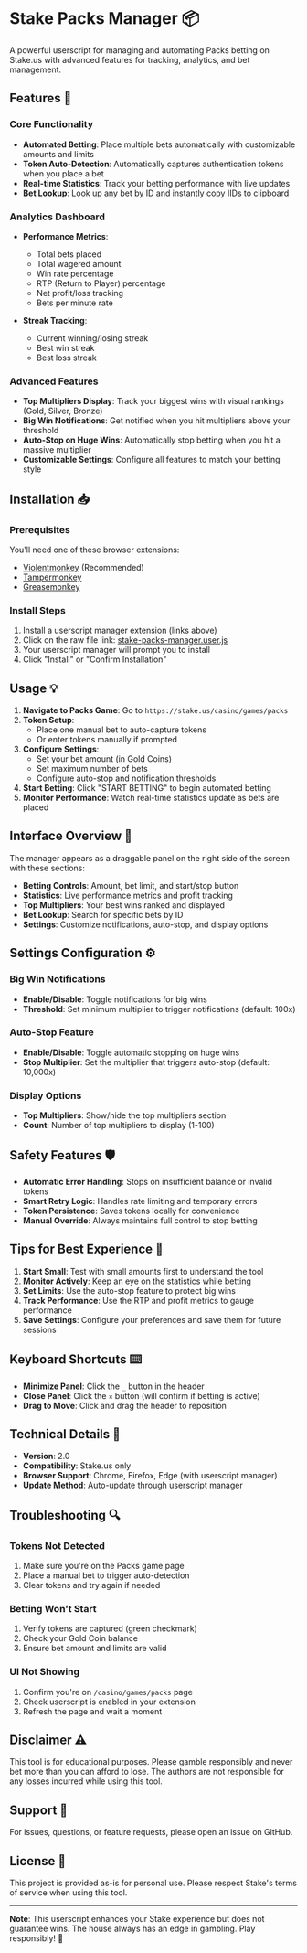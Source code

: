 # Stake Packs Manager 📦

A powerful userscript for managing and automating Packs betting on Stake.us with advanced features for tracking, analytics, and bet management.

## Features 🚀

### Core Functionality
- **Automated Betting**: Place multiple bets automatically with customizable amounts and limits
- **Token Auto-Detection**: Automatically captures authentication tokens when you place a bet
- **Real-time Statistics**: Track your betting performance with live updates
- **Bet Lookup**: Look up any bet by ID and instantly copy IIDs to clipboard

### Analytics Dashboard
- **Performance Metrics**:
  - Total bets placed
  - Total wagered amount
  - Win rate percentage
  - RTP (Return to Player) percentage
  - Net profit/loss tracking
  - Bets per minute rate
  
- **Streak Tracking**:
  - Current winning/losing streak
  - Best win streak
  - Best loss streak

### Advanced Features
- **Top Multipliers Display**: Track your biggest wins with visual rankings (Gold, Silver, Bronze)
- **Big Win Notifications**: Get notified when you hit multipliers above your threshold
- **Auto-Stop on Huge Wins**: Automatically stop betting when you hit a massive multiplier
- **Customizable Settings**: Configure all features to match your betting style

## Installation 📥

### Prerequisites
You'll need one of these browser extensions:
- [Violentmonkey](https://violentmonkey.github.io/) (Recommended)
- [Tampermonkey](https://www.tampermonkey.net/)
- [Greasemonkey](https://www.greasespot.net/)

### Install Steps
1. Install a userscript manager extension (links above)
2. Click on the raw file link: [stake-packs-manager.user.js](stake-packs-manager.user.js)
3. Your userscript manager will prompt you to install
4. Click "Install" or "Confirm Installation"

## Usage 💡

1. **Navigate to Packs Game**: Go to `https://stake.us/casino/games/packs`
2. **Token Setup**: 
   - Place one manual bet to auto-capture tokens
   - Or enter tokens manually if prompted
3. **Configure Settings**:
   - Set your bet amount (in Gold Coins)
   - Set maximum number of bets
   - Configure auto-stop and notification thresholds
4. **Start Betting**: Click "START BETTING" to begin automated betting
5. **Monitor Performance**: Watch real-time statistics update as bets are placed

## Interface Overview 🎨

The manager appears as a draggable panel on the right side of the screen with these sections:

- **Betting Controls**: Amount, bet limit, and start/stop button
- **Statistics**: Live performance metrics and profit tracking
- **Top Multipliers**: Your best wins ranked and displayed
- **Bet Lookup**: Search for specific bets by ID
- **Settings**: Customize notifications, auto-stop, and display options

## Settings Configuration ⚙️

### Big Win Notifications
- **Enable/Disable**: Toggle notifications for big wins
- **Threshold**: Set minimum multiplier to trigger notifications (default: 100x)

### Auto-Stop Feature
- **Enable/Disable**: Toggle automatic stopping on huge wins
- **Stop Multiplier**: Set the multiplier that triggers auto-stop (default: 10,000x)

### Display Options
- **Top Multipliers**: Show/hide the top multipliers section
- **Count**: Number of top multipliers to display (1-100)

## Safety Features 🛡️

- **Automatic Error Handling**: Stops on insufficient balance or invalid tokens
- **Smart Retry Logic**: Handles rate limiting and temporary errors
- **Token Persistence**: Saves tokens locally for convenience
- **Manual Override**: Always maintains full control to stop betting

## Tips for Best Experience 💭

1. **Start Small**: Test with small amounts first to understand the tool
2. **Monitor Actively**: Keep an eye on the statistics while betting
3. **Set Limits**: Use the auto-stop feature to protect big wins
4. **Track Performance**: Use the RTP and profit metrics to gauge performance
5. **Save Settings**: Configure your preferences and save them for future sessions

## Keyboard Shortcuts ⌨️

- **Minimize Panel**: Click the `_` button in the header
- **Close Panel**: Click the `✕` button (will confirm if betting is active)
- **Drag to Move**: Click and drag the header to reposition

## Technical Details 🔧

- **Version**: 2.0
- **Compatibility**: Stake.us only
- **Browser Support**: Chrome, Firefox, Edge (with userscript manager)
- **Update Method**: Auto-update through userscript manager

## Troubleshooting 🔍

### Tokens Not Detected
1. Make sure you're on the Packs game page
2. Place a manual bet to trigger auto-detection
3. Clear tokens and try again if needed

### Betting Won't Start
1. Verify tokens are captured (green checkmark)
2. Check your Gold Coin balance
3. Ensure bet amount and limits are valid

### UI Not Showing
1. Confirm you're on `/casino/games/packs` page
2. Check userscript is enabled in your extension
3. Refresh the page and wait a moment

## Disclaimer ⚠️

This tool is for educational purposes. Please gamble responsibly and never bet more than you can afford to lose. The authors are not responsible for any losses incurred while using this tool.

## Support 💬

For issues, questions, or feature requests, please open an issue on GitHub.

## License 📄

This project is provided as-is for personal use. Please respect Stake's terms of service when using this tool.

---

**Note**: This userscript enhances your Stake experience but does not guarantee wins. The house always has an edge in gambling. Play responsibly! 🎲